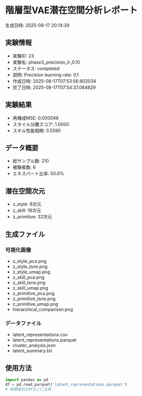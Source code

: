 # 階層型VAE潜在空間分析レポート

生成日時: 2025-08-17 20:14:39

## 実験情報
- 実験ID: 23
- 実験名: phase3_precision_lr_0.10
- ステータス: completed
- 説明: Precision learning rate: 0.1
- 作成日時: 2025-08-17T07:53:56.902034
- 完了日時: 2025-08-17T07:54:37.064829

## 実験結果
- 再構成MSE: 0.000049
- スタイル分離スコア: 1.0000
- スキル性能相関: 0.5590

## データ概要
- 総サンプル数: 210
- 被験者数: 6
- エキスパート比率: 50.0%

## 潜在空間次元
- z_style: 8次元
- z_skill: 16次元
- z_primitive: 32次元

## 生成ファイル
### 可視化画像
- z_style_pca.png
- z_style_tsne.png
- z_style_umap.png
- z_skill_pca.png
- z_skill_tsne.png
- z_skill_umap.png
- z_primitive_pca.png
- z_primitive_tsne.png
- z_primitive_umap.png
- hierarchical_comparison.png

### データファイル
- latent_representations.csv
- latent_representations.parquet
- cluster_analysis.json
- latent_summary.txt

## 使用方法
```python
import pandas as pd
df = pd.read_parquet('latent_representations.parquet')
# 被験者別分析などに活用
```
